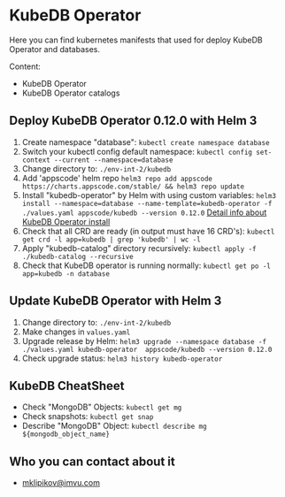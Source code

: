 # KubeDB Operator

Here you can find kubernetes manifests that used for deploy KubeDB Operator and databases.

Content:

- KubeDB Operator
- KubeDB Operator catalogs

## Deploy KubeDB Operator 0.12.0 with Helm 3

1. Create namespace "database": `kubectl create namespace database`
2. Switch your kubectl config default namespace: `kubectl config set-context --current --namespace=database`
3. Change directory to: `./env-int-2/kubedb`
4. Add 'appscode' helm repo `helm3 repo add appscode https://charts.appscode.com/stable/ && helm3 repo update`
5. Install "kubedb-operator" by Helm with using custom variables: `helm3 install --namespace=database --name-template=kubedb-operator -f ./values.yaml appscode/kubedb --version 0.12.0`
   [Detail info about KubeDB Operator install](https://kubedb.com/docs/0.12.0/setup/install/)
6. Check that all CRD are ready (in output must have 16 CRD's): `kubectl get crd -l app=kubedb | grep 'kubedb' | wc -l`
7. Apply "kubedb-catalog" directory recursively: `kubectl apply -f ./kubedb-catalog --recursive`
8. Check that KubeDB operator is running normally: `kubectl get po -l app=kubedb -n database`

## Update KubeDB Operator with Helm 3

1. Change directory to: `./env-int-2/kubedb`
2. Make changes in `values.yaml`
3. Upgrade release by Helm: `helm3 upgrade --namespace database -f ./values.yaml kubedb-operator  appscode/kubedb --version 0.12.0`
4. Check upgrade status: `helm3 history kubedb-operator`

## KubeDB CheatSheet

- Check "MongoDB" Objects: `kubectl get mg`
- Check snapshots: `kubectl get snap`
- Describe "MongoDB" Object: `kubectl describe mg ${mongodb_object_name}`

## Who you can contact about it

- mklipikov@imvu.com
